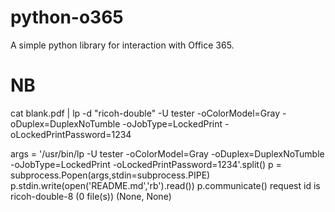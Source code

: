 # python-o365
A simple python library for interaction with Office 365. 


# NB
cat blank.pdf | lp -d "ricoh-double" -U tester -oColorModel=Gray -oDuplex=DuplexNoTumble -oJobType=LockedPrint -oLockedPrintPassword=1234

args = '/usr/bin/lp -U tester -oColorModel=Gray -oDuplex=DuplexNoTumble -oJobType=LockedPrint -oLockedPrintPassword=1234'.split()
p = subprocess.Popen(args,stdin=subprocess.PIPE)                                                           
p.stdin.write(open('README.md','rb').read())
p.communicate()
request id is ricoh-double-8 (0 file(s))
(None, None)


